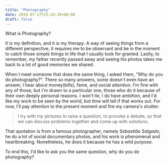 ```yaml
---
title: "Photography"
date: 2019-07-27T23:24:39+08:00
draft: false
---
```


What is Photography?

It is my definition, and it is my therapy. A way of seeing things from a different perspective, it requires me to be observant and be in the moment to catch those simple things in life that I usually took for granted. Lastly, to remember, my father recently passed away and seeing his photos takes me back to a lot of good memories we shared.

When I meet someone that does the same thing, I asked them, "Why do you do photography?". There so many answers, some doesn't even have an answer, I hear about money(bills), fame, and social attention. I'm fine with any of those, but I'm drawn to a particular one, those who do it because of their own deeply personal reasons. I won't lie, I do have ambition, and I'd like my work to be seen by the world, but time will tell if that works out. For now, I'll pay attention to the present moment and fire my camera's shutter.

> I try with my pictures to raise a question, to provoke a debate, so that we can discuss problems together and come up with solutions.

That quotation is from a famous photographer, namely *Sebastião Salgado*, he do a lot of social documentary photos, and his work is phenomenal and heartbreaking. Nonetheless, he does it because he has a wild purpose.

To end this, I'd like to ask you the same question, why do you do photography?
